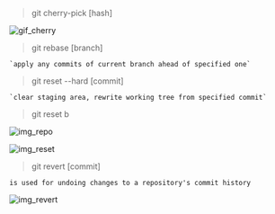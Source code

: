 >git cherry-pick [hash]

![gif_cherry](https://res.cloudinary.com/practicaldev/image/fetch/s--qgqXN2cR--/c_limit%2Cf_auto%2Cfl_progressive%2Cq_66%2Cw_880/https://miro.medium.com/max/700/0%2A0uzNtqDd8KiuSCI9.gif)


>git rebase [branch]

    `apply any commits of current branch ahead of specified one`

>git reset --hard [commit]

    `clear staging area, rewrite working tree from specified commit`


>git reset b

![img_repo](https://wac-cdn.atlassian.com/dam/jcr:8d616ece-8cee-4fde-bdee-4b280a0a8334/01%20git-sequence-transparent%20kopiera.png?cdnVersion=316)

![img_reset](https://wac-cdn.atlassian.com/dam/jcr:bdf5fda3-4aac-4170-ba35-58f7a66ea3c4/03%20git-reset-transparent%20kopiera.png?cdnVersion=316)


>git revert [commit]


`is used for undoing changes to a repository's commit history`


![img_revert](https://miro.medium.com/max/847/1*8GsjZXPaKv-C_1eFK0D1XQ.png)